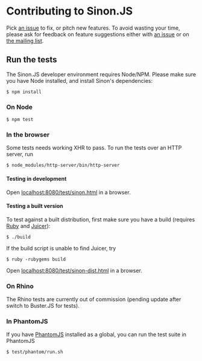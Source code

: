 # Contributing to Sinon.JS

Pick [an issue](http://github.com/cjohansen/Sinon.JS/issues) to fix, or pitch
new features. To avoid wasting your time, please ask for feedback on feature
suggestions either with [an issue](http://github.com/cjohansen/Sinon.JS/issues/new)
or on [the mailing list](http://groups.google.com/group/sinonjs).

## Run the tests

The Sinon.JS developer environment requires Node/NPM. Please make sure you have
Node installed, and install Sinon's dependencies:

    $ npm install

### On Node

    $ npm test

### In the browser

Some tests needs working XHR to pass. To run the tests over an HTTP server, run

    $ node_modules/http-server/bin/http-server

#### Testing in development

Open [localhost:8080/test/sinon.html](http://localhost:8080/test/sinon.html) in a browser.

#### Testing a built version

To test against a built distribution, first
make sure you have a build (requires [Ruby][ruby] and [Juicer][juicer]):

    $ ./build

[ruby]: https://www.ruby-lang.org/en/
[juicer]: http://rubygems.org/gems/juicer

If the build script is unable to find Juicer, try

    $ ruby -rubygems build

Open [localhost:8080/test/sinon-dist.html](http://localhost:8080/test/sinon-dist.html) in a browser.

### On Rhino

The Rhino tests are currently out of commission (pending update after switch to
Buster.JS for tests).

### In PhantomJS

If you have [PhantomJS](http://phantomjs.org) installed as a global, you can run the test suite in PhantomJS

```
$ test/phantom/run.sh
```
